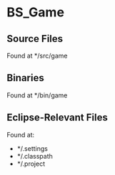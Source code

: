 # BS_Game
## Source Files
Found at */src/game
## Binaries
Found at */bin/game
## Eclipse-Relevant Files
Found at: 
* */.settings
* */.classpath
* */.project